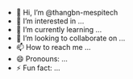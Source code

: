 - 👋 Hi, I’m @thangbn-mespitech
- 👀 I’m interested in ...
- 🌱 I’m currently learning ...
- 💞️ I’m looking to collaborate on ...
- 📫 How to reach me ...
- 😄 Pronouns: ...
- ⚡ Fun fact: ...

<!---
thangbn-mespitech/thangbn-mespitech is a ✨ special ✨ repository because its `README.md` (this file) appears on your GitHub profile.
You can click the Preview link to take a look at your changes.
--->
